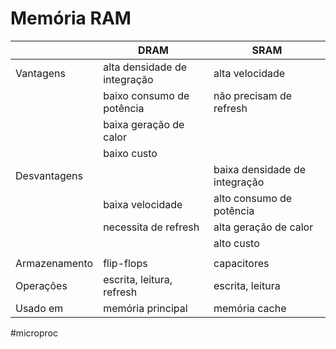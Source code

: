 
# Memória RAM


|               | DRAM                         | SRAM                          |
| ------------- | ---------------------------- | ----------------------------- |
| Vantagens     | alta densidade de integração | alta velocidade               |
|               | baixo consumo de potência    | não precisam de refresh       |
|               | baixa geração de calor       |                               |
|               | baixo custo                  |                               |
| Desvantagens  |                              | baixa densidade de integração |
|               | baixa velocidade             | alto consumo de potência      |
|               | necessita de refresh         | alta geração de calor         |
|               |                              | alto custo                    |
|               |                              |                               |
| Armazenamento | flip-flops                   | capacitores                   |
| Operações     | escrita, leitura, refresh    | escrita, leitura                              |
| Usado em      | memória principal            | memória cache                 |



#microproc

